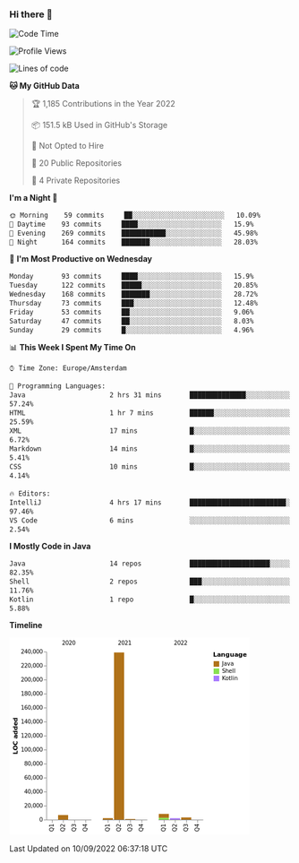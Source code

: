 ### Hi there 👋


<!--START_SECTION:waka-->
![Code Time](http://img.shields.io/badge/Code%20Time-2%2C483%20hrs%2033%20mins-blue)

![Profile Views](http://img.shields.io/badge/Profile%20Views-0-blue)

![Lines of code](https://img.shields.io/badge/From%20Hello%20World%20I%27ve%20Written-262%20Thousand%20lines%20of%20code-blue)

**🐱 My GitHub Data** 

> 🏆 1,185 Contributions in the Year 2022
 > 
> 📦 151.5 kB Used in GitHub's Storage 
 > 
> 🚫 Not Opted to Hire
 > 
> 📜 20 Public Repositories 
 > 
> 🔑 4 Private Repositories  
 > 
**I'm a Night 🦉** 

```text
🌞 Morning    59 commits     ██░░░░░░░░░░░░░░░░░░░░░░░   10.09% 
🌆 Daytime    93 commits     ████░░░░░░░░░░░░░░░░░░░░░   15.9% 
🌃 Evening    269 commits    ███████████░░░░░░░░░░░░░░   45.98% 
🌙 Night      164 commits    ███████░░░░░░░░░░░░░░░░░░   28.03%

```
📅 **I'm Most Productive on Wednesday** 

```text
Monday       93 commits     ████░░░░░░░░░░░░░░░░░░░░░   15.9% 
Tuesday      122 commits    █████░░░░░░░░░░░░░░░░░░░░   20.85% 
Wednesday    168 commits    ███████░░░░░░░░░░░░░░░░░░   28.72% 
Thursday     73 commits     ███░░░░░░░░░░░░░░░░░░░░░░   12.48% 
Friday       53 commits     ██░░░░░░░░░░░░░░░░░░░░░░░   9.06% 
Saturday     47 commits     ██░░░░░░░░░░░░░░░░░░░░░░░   8.03% 
Sunday       29 commits     █░░░░░░░░░░░░░░░░░░░░░░░░   4.96%

```


📊 **This Week I Spent My Time On** 

```text
⌚︎ Time Zone: Europe/Amsterdam

💬 Programming Languages: 
Java                     2 hrs 31 mins       ██████████████░░░░░░░░░░░   57.24% 
HTML                     1 hr 7 mins         ██████░░░░░░░░░░░░░░░░░░░   25.59% 
XML                      17 mins             █░░░░░░░░░░░░░░░░░░░░░░░░   6.72% 
Markdown                 14 mins             █░░░░░░░░░░░░░░░░░░░░░░░░   5.41% 
CSS                      10 mins             █░░░░░░░░░░░░░░░░░░░░░░░░   4.14%

🔥 Editors: 
IntelliJ                 4 hrs 17 mins       ████████████████████████░   97.46% 
VS Code                  6 mins              ░░░░░░░░░░░░░░░░░░░░░░░░░   2.54%

```

**I Mostly Code in Java** 

```text
Java                     14 repos            ████████████████████░░░░░   82.35% 
Shell                    2 repos             ███░░░░░░░░░░░░░░░░░░░░░░   11.76% 
Kotlin                   1 repo              █░░░░░░░░░░░░░░░░░░░░░░░░   5.88%

```


**Timeline**

![Chart not found](https://raw.githubusercontent.com/powercasgamer/powercasgamer/master/charts/bar_graph.png) 


 Last Updated on 10/09/2022 06:37:18 UTC
<!--END_SECTION:waka-->
